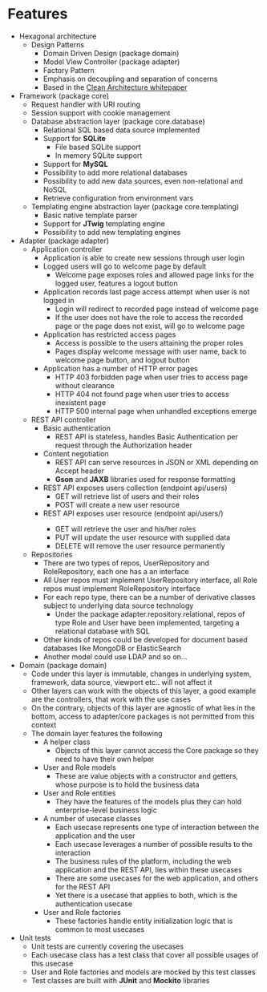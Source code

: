 # Features
*   Hexagonal architecture
	*   Design Patterns
		*   Domain Driven Design (package domain)
		*   Model View Controller (package adapter)
		*   Factory Pattern
		*   Emphasis on decoupling and separation of concerns
		*   Based in the [Clean Architecture whitepaper](https://8thlight.com/blog/uncle-bob/2012/08/13/the-clean-architecture.html)
*   Framework (package core)
	*   Request handler with URI routing
	*   Session support with cookie management
	*   Database abstraction layer (package core.database)
		*   Relational SQL based data source implemented
		*   Support for **SQLite**
			*   File based SQLite support
			*   In memory SQLite support
		*   Support for **MySQL**
		*   Possibility to add more relational databases
		*   Possibility to add new data sources, even non-relational and NoSQL
		*   Retrieve configuration from environment vars
	*   Templating engine abstraction layer (package core.templating)
		*   Basic native template parser
		*   Support for **JTwig** templating engine
		*   Possibility to add new templating engines
*   Adapter (package adapter)
	*   Application controller
		*   Application is able to create new sessions through user login
		*   Logged users will go to welcome page by default
			*   Welcome page exposes roles and allowed page links for the logged user, features a logout button
		*   Application records last page access attempt when user is not logged in
			*   Login will redirect to recorded page instead of welcome page
			*   If the user does not have the role to access the recorded page or the page does not exist, will go to welcome page
		*   Application has restricted access pages
			*   Access is possible to the users attaining the proper roles
			*   Pages display welcome message with user name, back to welcome page button, and logout button
		*   Application has a number of HTTP error pages
			*   HTTP 403 forbidden page when user tries to access page without clearance
			*   HTTP 404 not found page when user tries to access inexistent page
			*   HTTP 500 internal page when unhandled exceptions emerge
	*   REST API controller
		*   Basic authentication
			*   REST API is stateless, handles Basic Authentication per request through the Authorization header
		*   Content negotiation
			*   REST API can serve resources in JSON or XML depending on Accept header
			*   **Gson** and **JAXB** libraries used for response formatting
		*   REST API exposes users collection (endpoint api/users)
			*   GET will retrieve list of users and their roles
			*   POST will create a new user resource
		*   REST API exposes user resource (endpoint api/users/<id>)
			*   GET will retrieve the user and his/her roles
			*   PUT will update the user resource with supplied data
			*   DELETE will remove the user resource permanently
	*   Repositories
		*   There are two types of repos, UserRepository and RoleRepository, each one has a an interface
		*   All User repos must implement UserRepository interface, all Role repos must implement RoleRepository interface
		*   For each repo type, there can be a number of derivative classes subject to underlying data source technology
			*   Under the package adapter.repository.relational, repos of type Role and User have been implemented, targeting a relational database with SQL
		*   Other kinds of repos could be developed for document based databases like MongoDB or ElasticSearch
		*   Another model could use LDAP and so on...
*   Domain (package domain)
	*   Code under this layer is immutable, changes in underlying system, framework, data source, viewport etc.. will not affect it
	*   Other layers can work with the objects of this layer, a good example are the controllers, that work with the use cases
	*   On the contrary, objects of this layer are agnostic of what lies in the bottom, access to adapter/core packages is not permitted from this context
	*   The domain layer features the following
		*   A helper class
			*   Objects of this layer cannot access the Core package so they need to have their own helper
		*   User and Role models
			*   These are value objects with a constructor and getters, whose purpose is to hold the business data
		*   User and Role entities
			*   They have the features of the models plus they can hold enterprise-level business logic
		*   A number of usecase classes
			*   Each usecase represents one type of interaction between the application and the user
			*   Each usecase leverages a number of possible results to the interaction
			*   The business rules of the platform, including the web application and the REST API, lies within these usecases
			*   There are some usecases for the web application, and others for the REST API
			*   Yet there is a usecase that applies to both, which is the authentication usecase
		*   User and Role factories
			*   These factories handle entity initialization logic that is common to most usecases
*   Unit tests
	*   Unit tests are currently covering the usecases
	*   Each usecase class has a test class that cover all possible usages of this usecase
	*   User and Role factories and models are mocked by this test classes
	*   Test classes are built with **JUnit** and **Mockito** libraries